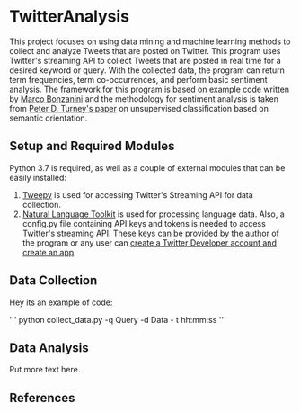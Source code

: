 # TwitterAnalysis
This project focuses on using data mining and machine learning methods to collect and analyze Tweets that are posted on Twitter. This program uses Twitter's streaming API to collect Tweets that are posted in real time for a desired keyword or query. With the collected data, the program can return term frequencies, term co-occurrences, and perform basic sentiment analysis. The framework for this program is based on example code written by [Marco Bonzanini](https://github.com/bonzanini) and the methodology for sentiment analysis is taken from [Peter D. Turney's paper](https://www.aclweb.org/anthology/P02-1053.pdf) on unsupervised classification based on semantic orientation.

## Setup and Required Modules
Python 3.7 is required, as well as a couple of external modules that can be easily installed:
1. [Tweepy](https://www.tweepy.org) is used for accessing Twitter's Streaming API for data collection.
2. [Natural Language Toolkit](https://www.nltk.org) is used for processing language data.
Also, a config.py file containing API keys and tokens is needed to access Twitter's streaming API. These keys can be provided by the author of the program or any user can [create a Twitter Developer account and create an app](https://developer.twitter.com/en.html).

## Data Collection
Hey its an example of code:

'''
python collect_data.py -q Query -d Data - t hh:mm:ss
'''

## Data Analysis
Put more text here.

## References

